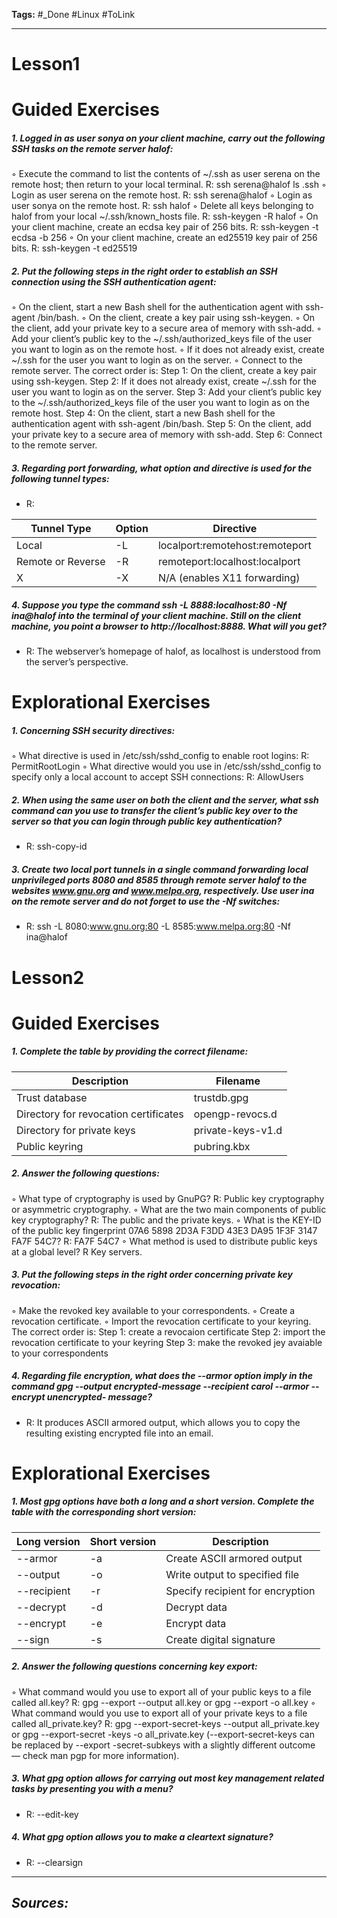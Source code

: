 **Tags:** #_Done 
#Linux  #ToLink 
- - -
# Lesson1
# Guided Exercises
##### 1. Logged in as user sonya on your client machine, carry out the following SSH tasks on the remote server halof:
◦ Execute the command to list the contents of ~/.ssh as user serena on the remote host; then return to your local terminal.
R: ssh serena@halof ls .ssh
◦ Login as user serena on the remote host.
R: ssh serena@halof
◦ Login as user sonya on the remote host.
R: ssh halof
◦ Delete all keys belonging to halof from your local ~/.ssh/known_hosts file.
R:  ssh-keygen -R halof
◦ On your client machine, create an ecdsa key pair of 256 bits.
R: ssh-keygen -t ecdsa -b 256
◦ On your client machine, create an ed25519 key pair of 256 bits.
R: ssh-keygen -t ed25519
##### 2. Put the following steps in the right order to establish an SSH connection using the SSH authentication agent:
◦ On the client, start a new Bash shell for the authentication agent with ssh-agent /bin/bash.
◦ On the client, create a key pair using ssh-keygen.
◦ On the client, add your private key to a secure area of memory with ssh-add.
◦ Add your client’s public key to the ~/.ssh/authorized_keys file of the user you want to login as on the remote host.
◦ If it does not already exist, create ~/.ssh for the user you want to login as on the server.
◦ Connect to the remote server.
The correct order is:
Step 1: On the client, create a key pair using ssh-keygen.
Step 2: If it does not already exist, create ~/.ssh for the user you want to login as on the server.
Step 3: Add your client’s public key to the ~/.ssh/authorized_keys file of the user you want to login as on the remote host.
Step 4: On the client, start a new Bash shell for the authentication agent with ssh-agent /bin/bash.
Step 5: On the client, add your private key to a secure area of memory with ssh-add.
Step 6: Connect to the remote server.
##### 3. Regarding port forwarding, what option and directive is used for the following tunnel types:
- R:

| Tunnel Type       | Option | Directive                       |
| ----------------- | ------ | ------------------------------- |
| Local             | -L     | localport:remotehost:remoteport |
| Remote or Reverse | -R     | remoteport:localhost:localport  |
| X                 | -X     | N/A (enables X11 forwarding)    |
##### 4. Suppose you type the command ssh -L 8888:localhost:80 -Nf ina@halof into the terminal of your client machine. Still on the client machine, you point a browser to http://localhost:8888. What will you get?
- R:  The webserver’s homepage of halof, as localhost is understood from the server’s perspective.
# Explorational Exercises
##### 1. Concerning SSH security directives:
◦ What directive is used in /etc/ssh/sshd_config to enable root logins:
R: PermitRootLogin
◦ What directive would you use in /etc/ssh/sshd_config to specify only a local account to accept SSH connections:
 R: AllowUsers
##### 2. When using the same user on both the client and the server, what ssh command can you use to transfer the client’s public key over to the server so that you can login through public key authentication?
- R: ssh-copy-id
##### 3. Create two local port tunnels in a single command forwarding local unprivileged ports 8080 and 8585 through remote server halof to the websites www.gnu.org and www.melpa.org, respectively. Use user ina on the remote server and do not forget to use the -Nf switches:
- R: ssh -L 8080:www.gnu.org:80 -L 8585:www.melpa.org:80 -Nf ina@halof

# Lesson2
# Guided Exercises
##### 1. Complete the table by providing the correct filename:
| Description                           | Filename          |
| ------------------------------------- | ----------------- |
| Trust database                        | trustdb.gpg       |
| Directory for revocation certificates | opengp-revocs.d   |
| Directory for private keys            | private-keys-v1.d |
| Public keyring                        | pubring.kbx       |
##### 2. Answer the following questions:
◦ What type of cryptography is used by GnuPG?
R: Public key cryptography or asymmetric cryptography.
◦ What are the two main components of public key cryptography?
R: The public and the private keys.
◦ What is the KEY-ID of the public key fingerprint 07A6 5898 2D3A F3DD 43E3 DA95 1F3F 3147 FA7F 54C7?
R: FA7F 54C7
◦ What method is used to distribute public keys at a global level?
R Key servers.
##### 3. Put the following steps in the right order concerning private key revocation:
◦ Make the revoked key available to your correspondents.
◦ Create a revocation certificate.
◦ Import the revocation certificate to your keyring.
The correct order is:
Step 1: create a revocaion certificate
Step 2: import the revocation certificate to your keyring
Step 3: make the revoked jey avaiable to your correspondents
##### 4. Regarding file encryption, what does the --armor option imply in the command gpg --output encrypted-message --recipient carol --armor --encrypt unencrypted- message?
- R: It produces ASCII armored output, which allows you to copy the resulting existing encrypted file into an email.
# Explorational Exercises
##### 1. Most gpg options have both a long and a short version. Complete the table with the corresponding short version:

| Long version | Short version | Description                      |
| ------------ | ------------- | -------------------------------- |
| --armor      | -a            | Create ASCII armored output      |
| --output     | -o            | Write output to specified file   |
| --recipient  | -r            | Specify recipient for encryption |
| --decrypt    | -d            | Decrypt data                     |
| --encrypt    | -e            | Encrypt data                     |
| --sign       | -s            | Create digital signature         |
##### 2. Answer the following questions concerning key export:
◦ What command would you use to export all of your public keys to a file called all.key?
R: gpg --export --output all.key or gpg --export -o all.key
◦ What command would you use to export all of your private keys to a file called all_private.key?
 R: gpg --export-secret-keys --output all_private.key or gpg --export-secret -keys -o all_private.key (--export-secret-keys can be replaced by --export -secret-subkeys with a slightly different outcome — check man pgp for more information).
##### 3. What gpg option allows for carrying out most key management related tasks by presenting you with a menu?
- R: --edit-key
##### 4. What gpg option allows you to make a cleartext signature?
- R: --clearsign
- - - 
## ***Sources:***